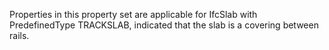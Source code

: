 Properties in this property set are applicable for IfcSlab with PredefinedType TRACKSLAB, indicated that the slab is a covering between rails.
